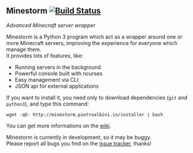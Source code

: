## Minestorm [![Build Status](https://travis-ci.org/pietroalbini/minestorm.svg?branch=master)](https://travis-ci.org/pietroalbini/minestorm)

*Advanced Minecraft server wrapper*

Minestorm is a Python 3 program which act as a wrapper around one or more Minecraft servers, improving the experience for everyone which manage them.  
It provides lots of features, like:

* Running servers in the background
* Powerful console built with ncurses
* Easy management via CLI
* JSON api for external applications

If you want to install it, you need only to download dependencies (`git` and `python3`), and type this command:

```
wget -qO- http://minestorm.pietroalbini.io/installer | bash
```

You can get more informations on the [wiki](https://github.com/pietroalbini/minestorm/wiki).

Minestorm is currently in development, so it may be buggy.  
Please report all bugs you find on the [issue tracker](https://github.com/pietroalbini/minestorm/issues), thanks!